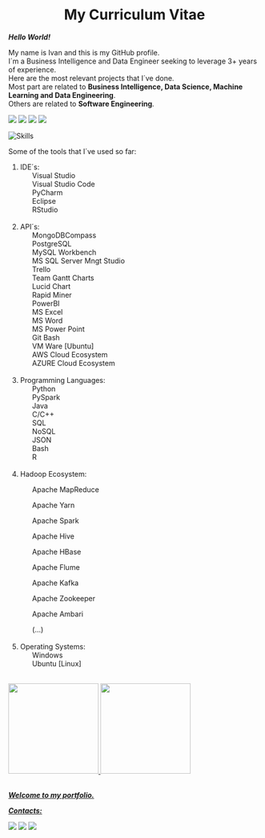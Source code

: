 <!DOCTYPE html>
<html lang="en">
<head>
    <meta charset="UTF-8">
    <h1 align="center">My Curriculum Vitae</h1>
</head>
            
<body>

***Hello World!***

My name is Ivan and this is my GitHub profile.<br/>
I´m a Business Intelligence and Data Engineer seeking to leverage 3+ years of experience.<br/>
Here are the most relevant projects that I´ve done.<br/>
Most part are related to **Business Intelligence, Data Science, Machine Learning and Data Engineering**.<br/>
Others are related to **Software Engineering**.<br/>

<img src="https://img.shields.io/badge/Bachelor-Production%20Engineering-blue" /> <img src="https://img.shields.io/badge/Master-Business%20Intelligence-yellow" /> <img src="https://img.shields.io/badge/Master-Data%20Engineering%20at%20IGTI-yellow" />
<img src="https://img.shields.io/badge/Master-Data%20Engineering%20at%20Purdue%20University-yellow" />

![Skills](https://user-images.githubusercontent.com/67763471/179779107-25f0930e-70ff-482c-89c1-f1dc74d66809.png)
    
Some of the tools that I´ve used so far:
<ol>
    <li>IDE´s:
        <ul>Visual Studio</ul><ul>Visual Studio Code</ul><ul>PyCharm</ul><ul>Eclipse</ul><ul>RStudio</ul>
    </li>
<br/>
    <li>API´s:
        <ul>MongoDBCompass</ul><ul>PostgreSQL</ul><ul>MySQL Workbench</ul><ul>MS SQL Server Mngt Studio</ul><ul>Trello</ul><ul>Team Gantt Charts</ul><ul>Lucid Chart</ul><ul>Rapid Miner</ul><ul>PowerBI</ul><ul>MS Excel</ul><ul>MS Word</ul><ul>MS Power Point</ul> <ul>Git Bash</ul><ul>VM Ware [Ubuntu]</ul><ul>AWS Cloud Ecosystem</ul><ul>AZURE Cloud Ecosystem</ul>
    </li>                                                                                      
<br/>    
    <li>Programming Languages:
        <ul>Python</ul><ul>PySpark</ul><ul>Java</ul><ul>C/C++</ul><ul>SQL</ul><ul>NoSQL</ul><ul>JSON</ul><ul>Bash</ul><ul>R</ul>
    </li>                                                                                                                              
<br/>
    <li>Hadoop Ecosystem:</li>                              
        <ul>Apache MapReduce</ul>                               
        <ul>Apache Yarn</ul>                                    
        <ul>Apache Spark</ul>
        <ul>Apache Hive</ul>
        <ul>Apache HBase</ul>
        <ul>Apache Flume</ul>
        <ul>Apache Kafka</ul>
        <ul>Apache Zookeeper</ul>
        <ul>Apache Ambari</ul>
        <ul>(...)</ul>
<br/>
   <li>Operating Systems:
       <ul>Windows</ul>
       <ul>Ubuntu [Linux]</ul>
   </li> 
              
</ol>
<br/>
<div>
    <a href="https://github.com/olivivan7">
    <img height="180em" src="https://github-readme-stats.vercel.app/api/top-langs/?username=olivivan7&layout=compact&langs_count=7&theme=dracula"/>
    <img height="180em" src="https://github-readme-stats.vercel.app/api?username=olivivan7&show_icons=true&theme=dracula&include_all_commits=true&count_private=true"/>
</div>
<br/>    
    
***Welcome to my portfolio.***  
    
***Contacts:***   
    <div>
        <a href = "mailto:contato@olivivan@gmail.com"><img src="https://img.shields.io/badge/Gmail-D14836?style=for-the-badge&logo=gmail&logoColor=white" target="_blank"></a>
        <a href="https://www.linkedin.com/in/ivanmdeoliveira7/" target="_blank"><img src="https://img.shields.io/badge/-LinkedIn-%230077B5?style=for-the-badge&logo=linkedin&logoColor=white" target="_blank"></a>
        <a href="https://instagram.com/ivanmdeoliveira7/" target="_blank"><img src="https://img.shields.io/badge/-Instagram-%23E4405F?style=for-the-badge&logo=instagram&logoColor=white" target="_blank"></a>      
    </div>   
</body>
</html>
        
        

